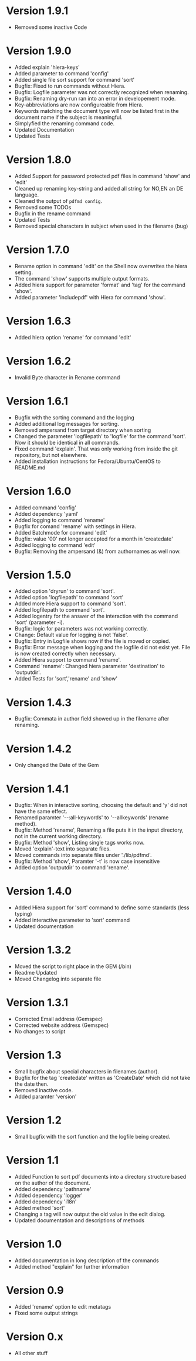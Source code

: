 # Version 1.9.1
- Removed some inactive Code

# Version 1.9.0
- Added explain 'hiera-keys'
- Added parameter to command 'config'
- Added single file sort support for command 'sort'
- Bugfix: Fixed to run commands without Hiera.
- Bugfix: Logfile parameter was not correctly recognized when renaming.
- Bugfix: Renaming dry-run ran into an error in developement mode.
- Key-abbreviations are now configureable from Hiera.
- Keywords matching the document type will now be listed first in the document name if the subject is meaningful.
- Simplyfied the renaming command code.
- Updated Documentation
- Updated Tests

# Version 1.8.0
- Added Support for password protected pdf files in command 'show' and 'edit'
- Cleaned up renaming key-string and added all string for NO,EN an DE language.
- Cleaned the output of `pdfmd config`. 
- Removed some TODOs
- Bugfix in the rename command
- Updated Tests
- Removed special characters in subject when used in the filename (bug)

# Version 1.7.0
- Rename option in command 'edit' on the Shell now overwrites the hiera setting.
- The command 'show' supports multiple output formats.
- Added hiera support for parameter 'format' and 'tag' for the command 'show'.
- Added parameter 'includepdf' with Hiera for command 'show'.

# Version 1.6.3
- Added hiera option 'rename' for command 'edit'

# Version 1.6.2
- Invalid Byte character in Rename command

# Version 1.6.1
- Bugfix with the sorting command and the logging
- Added additional log messages for sorting.
- Removed ampersand from target directory when sorting
- Changed the parameter 'logfilepath' to 'logfile' for the command 'sort'. Now it should be identical in all commands.
- Fixed command 'explain'. That was only working from inside the git repository, but not elsewhere.
- Added installation instructions for Fedora/Ubuntu/CentOS to README.md

# Version 1.6.0
- Added command 'config'
- Added dependency 'yaml'
- Added logging to command 'rename'
- Bugfix for comand 'rename' with settings in Hiera.
- Added Batchmode for command 'edit'
- Bugfix: value '00' not longer accepted for a month in 'createdate'
- Added logging to command 'edit'
- Bugfix: Removing the ampersand (&) from authornames as well now.

# Version 1.5.0
- Added option 'dryrun' to command 'sort'.
- Added option 'logfilepath' to command 'sort'
- Added more Hiera support to command 'sort'.
- Added logfilepath to command 'sort'.
- Added logentry for the answer of the interaction with the command 'sort' (parameter -i).
- Bugfix: logic for parameters was not working correctly.
- Change: Default value for logging is not 'false'.
- Bugfix: Entry in Logfile shows now if the file is moved or copied.
- Bugfix: Error message when logging and the logfile did not exist yet. File is now created correctly when necessary.
- Added Hiera support to command 'rename'.
- Command 'rename': Changed hiera parameter 'destination' to 'outputdir'.
- Added Tests for 'sort','rename' and 'show'

# Version 1.4.3
- Bugfix: Commata in author field showed up in the filename after renaming.

# Version 1.4.2
- Only changed the Date of the Gem

# Version 1.4.1
- Bugfix: When in interactive sorting, choosing the default and 'y' did not have the same effect.
- Renamed paramter '--:all-keywords' to '--allkeywords' (rename method).
- Bugfix: Method 'rename', Renaming a file puts it in the input directory, not in the current working directory.
- Bugfix: Method 'show', Listing single tags works now.
- Moved 'explain'-text into separate files.
- Moved commands into separate files under './lib/pdfmd'.
- Bugfix: Method 'show', Paramter '-t' is now case insensitive
- Added option 'outputdir' to command 'rename'.

# Version 1.4.0
- Added Hiera support for 'sort' command to define some standards (less typing)
- Added interactive parameter to 'sort' command
- Updated documentation

# Version 1.3.2
- Moved the script to right place in the GEM (/bin)
- Readme Updated
- Moved Changelog into separate file

# Version 1.3.1
- Corrected Email address (Gemspec)
- Corrected website address (Gemspec)
- No changes to script

# Version 1.3
- Small bugfix about special characters in filenames (author).
- Bugfix for the tag 'createdate' written as 'CreateDate' which did not 
  take the date then.
- Removed inactive code.
- Added paramter 'version'

# Version 1.2
- Small bugfix with the sort function and the logfile being created.

# Version 1.1
- Added Function to sort pdf documents into a directory structure based on
  the author of the document.
- Added dependency 'pathname'
- Added dependency 'logger'
- Added dependency 'i18n'
- Added method 'sort'
- Changing a tag will now output the old value in the edit dialog.
- Updated documentation and descriptions of methods

# Version 1.0
- Added documentation in long description of the commands
- Added method "explain" for further information

# Version 0.9
- Added 'rename' option to edit metatags
- Fixed some output strings

# Version 0.x
- All other stuff
